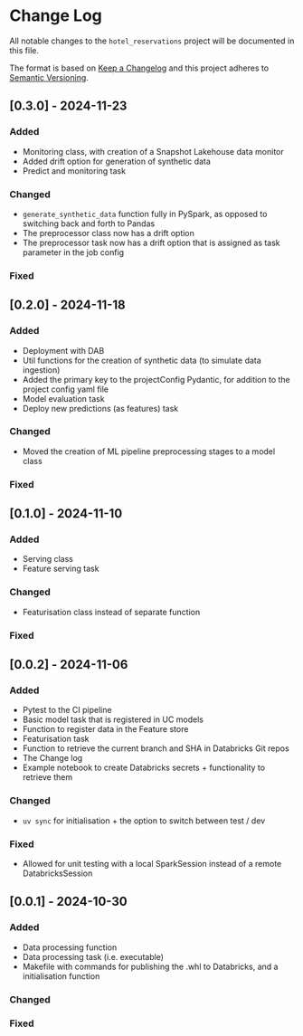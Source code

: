 # Change Log
All notable changes to the `hotel_reservations` project will be documented in this file.

The format is based on [Keep a Changelog](http://keepachangelog.com/)
and this project adheres to [Semantic Versioning](http://semver.org/).

## [0.3.0] - 2024-11-23

### Added
- Monitoring class, with creation of a Snapshot Lakehouse data monitor
- Added drift option for generation of synthetic data
- Predict and monitoring task

### Changed
- `generate_synthetic_data` function fully in PySpark, as opposed to switching back and forth to Pandas
- The preprocessor class now has a drift option
- The preprocessor task now has a drift option that is assigned as task parameter in the job config

### Fixed

## [0.2.0] - 2024-11-18

### Added
- Deployment with DAB
- Util functions for the creation of synthetic data (to simulate data ingestion)
- Added the primary key to the projectConfig Pydantic, for addition to the project config yaml file
- Model evaluation task
- Deploy new predictions (as features) task
### Changed
- Moved the creation of ML pipeline preprocessing stages to a model class


### Fixed

## [0.1.0] - 2024-11-10

### Added
- Serving class
- Feature serving task
### Changed
- Featurisation class instead of separate function

### Fixed


## [0.0.2] - 2024-11-06

### Added
- Pytest to the CI pipeline
- Basic model task that is registered in UC models
- Function to register data in the Feature store
- Featurisation task
- Function to retrieve the current branch and SHA in Databricks Git repos
- The Change log
- Example notebook to create Databricks secrets + functionality to retrieve them

### Changed
- `uv sync` for initialisation + the option to switch between test / dev

### Fixed
- Allowed for unit testing with a local SparkSession instead of a remote DatabricksSession

## [0.0.1] - 2024-10-30

### Added
- Data processing function
- Data processing task (i.e. executable)
- Makefile with commands for publishing the .whl to Databricks, and a initialisation function
### Changed

### Fixed
